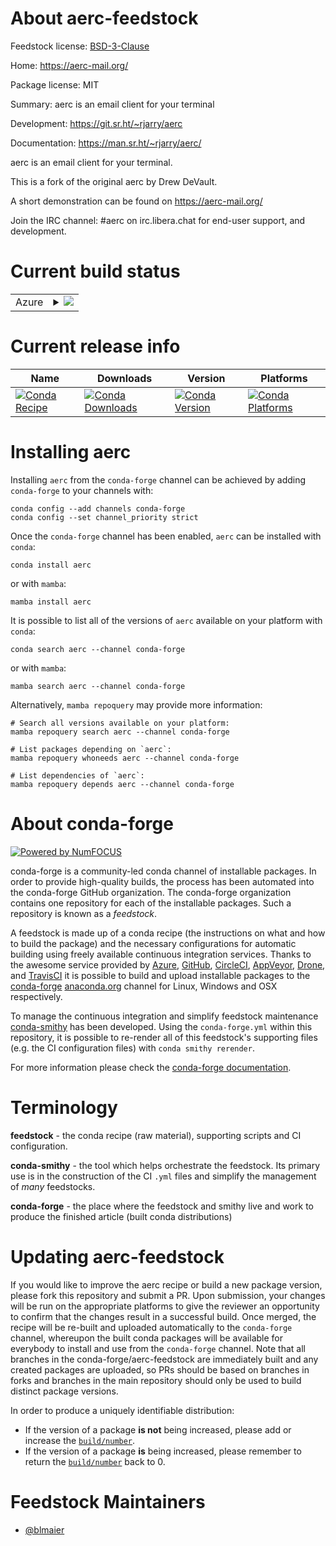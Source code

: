 About aerc-feedstock
====================

Feedstock license: [BSD-3-Clause](https://github.com/conda-forge/aerc-feedstock/blob/main/LICENSE.txt)

Home: https://aerc-mail.org/

Package license: MIT

Summary: aerc is an email client for your terminal

Development: https://git.sr.ht/~rjarry/aerc

Documentation: https://man.sr.ht/~rjarry/aerc/

aerc is an email client for your terminal.

This is a fork of the original aerc by Drew DeVault.

A short demonstration can be found on https://aerc-mail.org/

Join the IRC channel: #aerc on irc.libera.chat for end-user support, and development.

Current build status
====================


<table>
    
  <tr>
    <td>Azure</td>
    <td>
      <details>
        <summary>
          <a href="https://dev.azure.com/conda-forge/feedstock-builds/_build/latest?definitionId=24674&branchName=main">
            <img src="https://dev.azure.com/conda-forge/feedstock-builds/_apis/build/status/aerc-feedstock?branchName=main">
          </a>
        </summary>
        <table>
          <thead><tr><th>Variant</th><th>Status</th></tr></thead>
          <tbody><tr>
              <td>linux_64</td>
              <td>
                <a href="https://dev.azure.com/conda-forge/feedstock-builds/_build/latest?definitionId=24674&branchName=main">
                  <img src="https://dev.azure.com/conda-forge/feedstock-builds/_apis/build/status/aerc-feedstock?branchName=main&jobName=linux&configuration=linux%20linux_64_" alt="variant">
                </a>
              </td>
            </tr><tr>
              <td>osx_64</td>
              <td>
                <a href="https://dev.azure.com/conda-forge/feedstock-builds/_build/latest?definitionId=24674&branchName=main">
                  <img src="https://dev.azure.com/conda-forge/feedstock-builds/_apis/build/status/aerc-feedstock?branchName=main&jobName=osx&configuration=osx%20osx_64_" alt="variant">
                </a>
              </td>
            </tr>
          </tbody>
        </table>
      </details>
    </td>
  </tr>
</table>

Current release info
====================

| Name | Downloads | Version | Platforms |
| --- | --- | --- | --- |
| [![Conda Recipe](https://img.shields.io/badge/recipe-aerc-green.svg)](https://anaconda.org/conda-forge/aerc) | [![Conda Downloads](https://img.shields.io/conda/dn/conda-forge/aerc.svg)](https://anaconda.org/conda-forge/aerc) | [![Conda Version](https://img.shields.io/conda/vn/conda-forge/aerc.svg)](https://anaconda.org/conda-forge/aerc) | [![Conda Platforms](https://img.shields.io/conda/pn/conda-forge/aerc.svg)](https://anaconda.org/conda-forge/aerc) |

Installing aerc
===============

Installing `aerc` from the `conda-forge` channel can be achieved by adding `conda-forge` to your channels with:

```
conda config --add channels conda-forge
conda config --set channel_priority strict
```

Once the `conda-forge` channel has been enabled, `aerc` can be installed with `conda`:

```
conda install aerc
```

or with `mamba`:

```
mamba install aerc
```

It is possible to list all of the versions of `aerc` available on your platform with `conda`:

```
conda search aerc --channel conda-forge
```

or with `mamba`:

```
mamba search aerc --channel conda-forge
```

Alternatively, `mamba repoquery` may provide more information:

```
# Search all versions available on your platform:
mamba repoquery search aerc --channel conda-forge

# List packages depending on `aerc`:
mamba repoquery whoneeds aerc --channel conda-forge

# List dependencies of `aerc`:
mamba repoquery depends aerc --channel conda-forge
```


About conda-forge
=================

[![Powered by
NumFOCUS](https://img.shields.io/badge/powered%20by-NumFOCUS-orange.svg?style=flat&colorA=E1523D&colorB=007D8A)](https://numfocus.org)

conda-forge is a community-led conda channel of installable packages.
In order to provide high-quality builds, the process has been automated into the
conda-forge GitHub organization. The conda-forge organization contains one repository
for each of the installable packages. Such a repository is known as a *feedstock*.

A feedstock is made up of a conda recipe (the instructions on what and how to build
the package) and the necessary configurations for automatic building using freely
available continuous integration services. Thanks to the awesome service provided by
[Azure](https://azure.microsoft.com/en-us/services/devops/), [GitHub](https://github.com/),
[CircleCI](https://circleci.com/), [AppVeyor](https://www.appveyor.com/),
[Drone](https://cloud.drone.io/welcome), and [TravisCI](https://travis-ci.com/)
it is possible to build and upload installable packages to the
[conda-forge](https://anaconda.org/conda-forge) [anaconda.org](https://anaconda.org/)
channel for Linux, Windows and OSX respectively.

To manage the continuous integration and simplify feedstock maintenance
[conda-smithy](https://github.com/conda-forge/conda-smithy) has been developed.
Using the ``conda-forge.yml`` within this repository, it is possible to re-render all of
this feedstock's supporting files (e.g. the CI configuration files) with ``conda smithy rerender``.

For more information please check the [conda-forge documentation](https://conda-forge.org/docs/).

Terminology
===========

**feedstock** - the conda recipe (raw material), supporting scripts and CI configuration.

**conda-smithy** - the tool which helps orchestrate the feedstock.
                   Its primary use is in the construction of the CI ``.yml`` files
                   and simplify the management of *many* feedstocks.

**conda-forge** - the place where the feedstock and smithy live and work to
                  produce the finished article (built conda distributions)


Updating aerc-feedstock
=======================

If you would like to improve the aerc recipe or build a new
package version, please fork this repository and submit a PR. Upon submission,
your changes will be run on the appropriate platforms to give the reviewer an
opportunity to confirm that the changes result in a successful build. Once
merged, the recipe will be re-built and uploaded automatically to the
`conda-forge` channel, whereupon the built conda packages will be available for
everybody to install and use from the `conda-forge` channel.
Note that all branches in the conda-forge/aerc-feedstock are
immediately built and any created packages are uploaded, so PRs should be based
on branches in forks and branches in the main repository should only be used to
build distinct package versions.

In order to produce a uniquely identifiable distribution:
 * If the version of a package **is not** being increased, please add or increase
   the [``build/number``](https://docs.conda.io/projects/conda-build/en/latest/resources/define-metadata.html#build-number-and-string).
 * If the version of a package **is** being increased, please remember to return
   the [``build/number``](https://docs.conda.io/projects/conda-build/en/latest/resources/define-metadata.html#build-number-and-string)
   back to 0.

Feedstock Maintainers
=====================

* [@blmaier](https://github.com/blmaier/)

